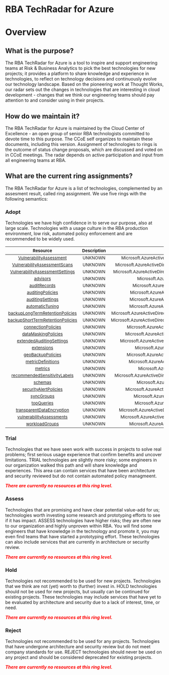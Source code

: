 
RBA TechRadar for Azure
=======================

# Overview

## What is the purpose?


The RBA TechRadar for Azure is a tool to inspire and support engineering teams at Risk & Business Analytics to pick the best technologies for new projects; it provides a platform to share knowledge and experience in technologies, to reflect on technology decisions and continuously evolve our technology landscape.  Based on the pioneering work at Thought Works, our radar sets out the changes in technologies that are interesting in cloud development - changes that we think our engineering teams should pay attention to and consider using in their projects.
## How do we maintain it?


The RBA TechRadar for Azure is maintained by the Cloud Center of Excellence - an open group of senior RBA technologists committed to devote time to this purpose.  The CCoE self organizes to maintain these documents, including this version.  Assignment of technologies to rings is the outcome of status change proposals, which are discussed and voted on in CCoE meetings.  The radar depends on active participation and input from all engineering teams at RBA.
## What are the current ring assignments?


The RBA TechRadar for Azure is a list of technologies, complemented by an assesment result, called ring assignment.  We use five rings with the following semantics:
### Adopt


Technologies we have high confidence in to serve our purpose, also at large scale.  Technologies with a usage culture in the RBA production environment, low risk, automated policy enforcement and are recommended to be widely used.  

|<sub>Resource</sub>|<sub>Description</sub>|<sub>Path</sub>|<sub>Status</sub>|
| :---: | :---: | :---: | :---: |
|<sub>[VulnerabilityAssessment](https://github.com/openrba/python-azure-techradar/tree/master/Microsoft.AzureActiveDirectory/servers/databases/VulnerabilityAssessment)</sub>|<sub>UNKNOWN</sub>|<sub>Microsoft.AzureActiveDirectory/servers/databases/VulnerabilityAssessment</sub>|<sub>ADOPT</sub>|
|<sub>[VulnerabilityAssessmentScans](https://github.com/openrba/python-azure-techradar/tree/master/Microsoft.AzureActiveDirectory/servers/databases/VulnerabilityAssessmentScans)</sub>|<sub>UNKNOWN</sub>|<sub>Microsoft.AzureActiveDirectory/servers/databases/VulnerabilityAssessmentScans</sub>|<sub>ADOPT</sub>|
|<sub>[VulnerabilityAssessmentSettings](https://github.com/openrba/python-azure-techradar/tree/master/Microsoft.AzureActiveDirectory/servers/databases/VulnerabilityAssessmentSettings)</sub>|<sub>UNKNOWN</sub>|<sub>Microsoft.AzureActiveDirectory/servers/databases/VulnerabilityAssessmentSettings</sub>|<sub>ADOPT</sub>|
|<sub>[advisors](https://github.com/openrba/python-azure-techradar/tree/master/Microsoft.AzureActiveDirectory/servers/databases/advisors)</sub>|<sub>UNKNOWN</sub>|<sub>Microsoft.AzureActiveDirectory/servers/databases/advisors</sub>|<sub>ADOPT</sub>|
|<sub>[auditRecords](https://github.com/openrba/python-azure-techradar/tree/master/Microsoft.AzureActiveDirectory/servers/databases/auditRecords)</sub>|<sub>UNKNOWN</sub>|<sub>Microsoft.AzureActiveDirectory/servers/databases/auditRecords</sub>|<sub>ADOPT</sub>|
|<sub>[auditingPolicies](https://github.com/openrba/python-azure-techradar/tree/master/Microsoft.AzureActiveDirectory/servers/databases/auditingPolicies)</sub>|<sub>UNKNOWN</sub>|<sub>Microsoft.AzureActiveDirectory/servers/databases/auditingPolicies</sub>|<sub>ADOPT</sub>|
|<sub>[auditingSettings](https://github.com/openrba/python-azure-techradar/tree/master/Microsoft.AzureActiveDirectory/servers/databases/auditingSettings)</sub>|<sub>UNKNOWN</sub>|<sub>Microsoft.AzureActiveDirectory/servers/databases/auditingSettings</sub>|<sub>ADOPT</sub>|
|<sub>[automaticTuning](https://github.com/openrba/python-azure-techradar/tree/master/Microsoft.AzureActiveDirectory/servers/databases/automaticTuning)</sub>|<sub>UNKNOWN</sub>|<sub>Microsoft.AzureActiveDirectory/servers/databases/automaticTuning</sub>|<sub>ADOPT</sub>|
|<sub>[backupLongTermRetentionPolicies](https://github.com/openrba/python-azure-techradar/tree/master/Microsoft.AzureActiveDirectory/servers/databases/backupLongTermRetentionPolicies)</sub>|<sub>UNKNOWN</sub>|<sub>Microsoft.AzureActiveDirectory/servers/databases/backupLongTermRetentionPolicies</sub>|<sub>ADOPT</sub>|
|<sub>[backupShortTermRetentionPolicies](https://github.com/openrba/python-azure-techradar/tree/master/Microsoft.AzureActiveDirectory/servers/databases/backupShortTermRetentionPolicies)</sub>|<sub>UNKNOWN</sub>|<sub>Microsoft.AzureActiveDirectory/servers/databases/backupShortTermRetentionPolicies</sub>|<sub>ADOPT</sub>|
|<sub>[connectionPolicies](https://github.com/openrba/python-azure-techradar/tree/master/Microsoft.AzureActiveDirectory/servers/databases/connectionPolicies)</sub>|<sub>UNKNOWN</sub>|<sub>Microsoft.AzureActiveDirectory/servers/databases/connectionPolicies</sub>|<sub>ADOPT</sub>|
|<sub>[dataMaskingPolicies](https://github.com/openrba/python-azure-techradar/tree/master/Microsoft.AzureActiveDirectory/servers/databases/dataMaskingPolicies)</sub>|<sub>UNKNOWN</sub>|<sub>Microsoft.AzureActiveDirectory/servers/databases/dataMaskingPolicies</sub>|<sub>ADOPT</sub>|
|<sub>[extendedAuditingSettings](https://github.com/openrba/python-azure-techradar/tree/master/Microsoft.AzureActiveDirectory/servers/databases/extendedAuditingSettings)</sub>|<sub>UNKNOWN</sub>|<sub>Microsoft.AzureActiveDirectory/servers/databases/extendedAuditingSettings</sub>|<sub>ADOPT</sub>|
|<sub>[extensions](https://github.com/openrba/python-azure-techradar/tree/master/Microsoft.AzureActiveDirectory/servers/databases/extensions)</sub>|<sub>UNKNOWN</sub>|<sub>Microsoft.AzureActiveDirectory/servers/databases/extensions</sub>|<sub>ADOPT</sub>|
|<sub>[geoBackupPolicies](https://github.com/openrba/python-azure-techradar/tree/master/Microsoft.AzureActiveDirectory/servers/databases/geoBackupPolicies)</sub>|<sub>UNKNOWN</sub>|<sub>Microsoft.AzureActiveDirectory/servers/databases/geoBackupPolicies</sub>|<sub>ADOPT</sub>|
|<sub>[metricDefinitions](https://github.com/openrba/python-azure-techradar/tree/master/Microsoft.AzureActiveDirectory/servers/databases/metricDefinitions)</sub>|<sub>UNKNOWN</sub>|<sub>Microsoft.AzureActiveDirectory/servers/databases/metricDefinitions</sub>|<sub>ADOPT</sub>|
|<sub>[metrics](https://github.com/openrba/python-azure-techradar/tree/master/Microsoft.AzureActiveDirectory/servers/databases/metrics)</sub>|<sub>UNKNOWN</sub>|<sub>Microsoft.AzureActiveDirectory/servers/databases/metrics</sub>|<sub>ADOPT</sub>|
|<sub>[recommendedSensitivityLabels](https://github.com/openrba/python-azure-techradar/tree/master/Microsoft.AzureActiveDirectory/servers/databases/recommendedSensitivityLabels)</sub>|<sub>UNKNOWN</sub>|<sub>Microsoft.AzureActiveDirectory/servers/databases/recommendedSensitivityLabels</sub>|<sub>ADOPT</sub>|
|<sub>[schemas](https://github.com/openrba/python-azure-techradar/tree/master/Microsoft.AzureActiveDirectory/servers/databases/schemas)</sub>|<sub>UNKNOWN</sub>|<sub>Microsoft.AzureActiveDirectory/servers/databases/schemas</sub>|<sub>ADOPT</sub>|
|<sub>[securityAlertPolicies](https://github.com/openrba/python-azure-techradar/tree/master/Microsoft.AzureActiveDirectory/servers/databases/securityAlertPolicies)</sub>|<sub>UNKNOWN</sub>|<sub>Microsoft.AzureActiveDirectory/servers/databases/securityAlertPolicies</sub>|<sub>ADOPT</sub>|
|<sub>[syncGroups](https://github.com/openrba/python-azure-techradar/tree/master/Microsoft.AzureActiveDirectory/servers/databases/syncGroups)</sub>|<sub>UNKNOWN</sub>|<sub>Microsoft.AzureActiveDirectory/servers/databases/syncGroups</sub>|<sub>ADOPT</sub>|
|<sub>[topQueries](https://github.com/openrba/python-azure-techradar/tree/master/Microsoft.AzureActiveDirectory/servers/databases/topQueries)</sub>|<sub>UNKNOWN</sub>|<sub>Microsoft.AzureActiveDirectory/servers/databases/topQueries</sub>|<sub>ADOPT</sub>|
|<sub>[transparentDataEncryption](https://github.com/openrba/python-azure-techradar/tree/master/Microsoft.AzureActiveDirectory/servers/databases/transparentDataEncryption)</sub>|<sub>UNKNOWN</sub>|<sub>Microsoft.AzureActiveDirectory/servers/databases/transparentDataEncryption</sub>|<sub>ADOPT</sub>|
|<sub>[vulnerabilityAssessments](https://github.com/openrba/python-azure-techradar/tree/master/Microsoft.AzureActiveDirectory/servers/databases/vulnerabilityAssessments)</sub>|<sub>UNKNOWN</sub>|<sub>Microsoft.AzureActiveDirectory/servers/databases/vulnerabilityAssessments</sub>|<sub>ADOPT</sub>|
|<sub>[workloadGroups](https://github.com/openrba/python-azure-techradar/tree/master/Microsoft.AzureActiveDirectory/servers/databases/workloadGroups)</sub>|<sub>UNKNOWN</sub>|<sub>Microsoft.AzureActiveDirectory/servers/databases/workloadGroups</sub>|<sub>ADOPT</sub>|

### Trial


Technologies that we have seen work with success in projects to solve real problems;  first serious usage experience that confirm benefits and uncover limitations.  TRIAL technologies are slightly more risky; some engineers in our organization walked this path and will share knowledge and experiences.  This area can contain services that have been architecture and security reviewed but do not contain automated policy managmeent.  
  
***<font color="red"> There are currently no resources at this ring level. </font>***
### Assess


Technologies that are promising and have clear potential value-add for us; technologies worth investing some research and prototyping efforts to see if it has impact.  ASSESS technologies have higher risks;  they are often new to our organization and highly unproven within RBA.  You will find some engineers that have knowledge in the technology and promote it, you may even find teams that have started a prototyping effort.  These technologies can also include services that are currently in architecture or security review.  
  
***<font color="red"> There are currently no resources at this ring level. </font>***
### Hold


Technologies not recommended to be used for new projects. Technologies that we think are not (yet) worth to (further) invest in.  HOLD technologies should not be used for new projects, but usually can be continued for existing projects.  These technologies may include services that have yet to be evaluated by architecture and security due to a lack of interest, time, or need.  
  
***<font color="red"> There are currently no resources at this ring level. </font>***
### Reject


Technologies not recommended to be used for any projects. Technologies that have undergone architecture and security review but do not meet company standards for use.  REJECT technologies should never be used on any project and should be considered deprecated for existing projects.  
  
***<font color="red"> There are currently no resources at this ring level. </font>***
